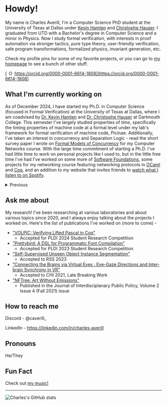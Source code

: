 # Howdy!
My name is Charles Averill, I'm a Computer Science PhD student at the University of Texas at Dallas under [Kevin Hamlen](https://personal.utdallas.edu/~hamlen/index.html) and [Christophe Hauser](https://faculty-directory.dartmouth.edu/christophe-hauser). 
I graduated from UTD with a Bachelor's degree in Computer Science and a minor in Physics.
Now I study formal verification, with interests in proof automation via stronger tactics, pure type theory, user-friendly verification, safe program transformations, formalized physics, invariant generation, etc.

Check my profile pins for some of my favorite projects, or you can go to [my homepage](https://seashell.charles.systems/) to see a bunch of other stuff.

[<img
        src="https://orcid.org/sites/default/files/images/orcid_16x16.png"
        style="width: 1em; margin-inline-start: 0.5em"
        alt="ORCID iD icon"/> https://orcid.org/0000-0001-6614-1808](https://orcid.org/0000-0001-6614-1808)

## What I'm currently working on

As of December 2024, I have started my Ph.D. in Computer Science (focused in Formal Verification) at the University of Texas at Dallas, where I am coadvised by [Dr. Kevin Hamlen](https://personal.utdallas.edu/~hamlen/) and [Dr. Christophe Hauser](https://faculty-directory.dartmouth.edu/christophe-hauser) at Dartmouth College. This semester I've largely studied properties of *time*, specifically the timing properties of machine code at a formal level under my lab's framework for formal verification of machine code, Picinae. Additionally, I've taken an interest in concurrency and Separation Logic - read the short survey paper I wrote on [Formal Models of Concurrency](https://www.charles.systems/writings/bsfmc.pdf) for my Computer Networks course. With the large time commitment of starting a Ph.D. I've had little time to work on personal projects like I used to, but in the little free time I've had I've worked on some more of [Software Foundations](https://github.com/CharlesAverill/Software-Foundations-Checklist), some projects for my networking course featuring networking protocols in [OCaml](https://github.com/CharlesAverill/RDT_OCaml) and [Coq](https://github.com/CharlesAverill/proofchat), and an addition to my website that invites friends to [watch what I listen to on Spotify](https://github.com/CharlesAverill/radio.charles.systems).

<details>
  <summary>Previous</summary>

<details>
  <summary>May 2024</summary>
  
  > As of May 2024, I recently accepted my offer of admission to the Computer Science Ph.D. program at the University of Texas at Dallas, where I will be studying under [Dr. Kevin Hamlen](https://personal.utdallas.edu/~hamlen/). I submitted [VOLPIC](https://github.com/CharlesAverill/volpic.git) to the PLDI 2024 Student Research Competition, which has just been accepted! This summer I will travel to Copenhagen to present the research. Since mid-February, I've been solo traveling through Italy, Croatia, and Greece. I've had a wonderful time exploring these countries, and I'm disappointed that my journey will be finished in only a few more weeks. Keep an eye out for the inevitible blog post I'll be writing about the trip. In my free time, I've been studying formal verification by [continuing to work through](https://github.com/CharlesAverill/Software-Foundations-Checklist) the [Software Foundations](https://softwarefoundations.cis.upenn.edu/) series, a project that I also recently joined as a contributor. I've also continued to tinker on a [decompilation hack of Pokemon FireRed](https://github.com/CharlesAverill/pokefirered.git) that I pick up every few years, a very relaxing pastime.
</details>
<details>
  <summary>February 2024</summary>
  
  > As of February 2024, I recently graduated with my Bachelor's degree in Computer Science with a minor in Physics! I've also submitted my applications for Formal Verification Ph.D. programs at Carnegie Mellon University, Cornell University, The University of Pennsylvania, The University of Washington, MIT, and Oxford University, still waiting on results from each. For the past month I've worked on a few projects, most notably [VOLPIC](https://github.com/CharlesAverill/volpic.git), a formal verification platform for the Pascal programming language using Coq. I gave [this presentation](https://seashell.charles.systems/writings/volpic.pdf) at the Dallas Hackers Association on my progress. In addition to writing code, I've been preparing for my upcoming trip to the Mediterranean by continuing to study Greek (I'm on month 7) and catch up on Italian. I made [this page](https://seashell.charles.systems/travel/crutch) to keep track of phrases I'd like to remember. I've also started to play Chess again, [add me on Chess.com](https://friend.chess.com/Axt9x)!
</details>

<details>
  <summary>September 2023</summary>

  > As of September 2023, I recently attended IEEE Quantum Week 2023 on scholarship from the NSF. I'm currently applying for graduate CS programs at schools like CMU, UPenn, UW, and Oxford. I'm continuing my research with [Dr. Kevin Hamlen](https://personal.utdallas.edu/~hamlen/) on bottom-up verification of binary programs. I'm working on [NAME](https://github.com/utdscheld/name), a language-agnostic, modular assembly language emulation pipeline as my senior capstone project, I'm teaching the second iteration of my [Introduction to Compiler Design course](https://seashell.charles.systems/teaching/ICD), and I [started playing Go](https://online-go.com/user/view/1392760). Send me a challenge!
</details>

<details>
  <summary>July 2023</summary>
  
  > As of July 2023, I recently attended PLDI 2023 and presented my poster for [Prettybird](https://github.com/CharlesAverill/prettybird) at the [Student Research Competition](https://pldi23.sigplan.org/details/pldi-2023-src/9/Prettybird-A-DSL-for-Programmatic-Font-Compilation). I'm interning at NVIDIA on the Linux Graphics Testing team for the second time, and I'm researching with [Dr. Kevin Hamlen](https://personal.utdallas.edu/~hamlen/) on bottom-up verification of binary programs. I'm refining the curriculum for my [Practical Compiler Design course](https://seashell.charles.systems/teaching/PCD) for the Fall 23 semester, and I'm ramping up to apply for graduate school for the 2024-2025 school year.
</details>
  
<details>
  <summary>March 2023</summary>

  > As of March 2023, I have just submitted an extended abstract of [Prettybird](https://github.com/CharlesAverill/prettybird) to the PLDI 2023 Student Research Competition. I began teaching my [Practical Compiler Design](https://seashell.charles.systems/teaching/PCD) course this semester, and it's going strong. I'll be presenting a talk on Formal Program Verification at the first Dallas Cyberfest soon.
</details>

<details>
  <summary>November 2022</summary>
  
  > As of November 2022, I have just finished working on [Prettybird](https://github.com/CharlesAverill/prettybird), a functional programming language for font generation. I submitted a paper for this project to PLDI 2023 and am waiting to hear back.
  > 
  > I am preparing to teach a course in practical compiler design next semester to a tentative 50 students, the code and lectures for this course will be public soon.
</details>

<details>
  <summary>Summer 2022</summary>
  
  > As of Summer 2022, I am working on [Ocarina of Time: Legendary Edition](https://github.com/CharlesAverill/oot_le), a decompilation hack of OOT intended to add story elements (and whatever else I want) from the OOT manga. It's been tons of fun, and the decomp is still in the early documentation phase, so it's like trekking through a jungle most of the time. <br><br> I'm also planning on revisiting [Purple](https://github.com/CharlesAverill/Purple), I have a few ideas of how to go about it and I'm excited to revisit.

</details>

<details>
  <summary>April 2022</summary>
  
  > As of April 2022, I am in between a few projects. [YARR](https://github.com/CharlesAverill/yarr) is now a fully-functional (and mostly realtime) raytracing renderer written in CUDA C/C++. This project was incredibly fun, I strongly recommend a rendering project to anyone. I'm studying relativity with the intent to add relativistic rendering to the project, with the end goal of drawing some black holes. <br><br> I'm also working on a 3D remake of [atc](https://github.com/vattam/BSDGames/tree/master/atc), a very addicting terminal game I've been playing instead of paying attention in class.

 </details>

<details>
  <summary>October 2021</summary>
  
  > As of October 2021, I am currently working on [Purple](https://github.com/CharlesAverill/Purple), a simple compiled language! I'm learning a lot more about assembly and compiler design, and it's a lot of fun designing your own programming language!

</details>
</details>

## Ask me about

My research! I've been researching at various laboratories and about various topics since 2020, and I always enjoy talking about the projects I worked on. Here's the list of publications I've worked on (more to come) - 
- ["VOLPIC: Verifying Lifted Pascal in Coq"](https://seashell.charles.systems/publications/VOLPIC_SRC.pdf)
  - Accepted for PLDI 2024 Student Research Competition
- ["Prettybird: A DSL for Programmatic Font Compilation"](https://seashell.charles.systems/writings/prettybird_pldi23_submission.pdf)
  - Accepted for PLDI 2023 Student Research Competition
- ["Self-Supervised Unseen Object Instance Segmentation"](https://seashell.charles.systems/publications/SSUOISLTRI.pdf)
  - Accepted to RSS 2023
- [“Connecting the Brains via Virtual Eyes : Eye-Gaze Directions and Inter-brain Synchrony in VR”](https://seashell.charles.systems/publications/CTBVVE_EGDaIBSVR.pdf)
  - Accepted to CHI 2021, Late Breaking Work
- ["NFTree: Art Without Emissions"](https://seashell.charles.systems/publications/JIPP_2_4_Technology_in_Policy.pdf)
  - Published in the Journal of Interdisciplanary Public Policy, Volume 2 Issue 4 (Fall 2021) issue

## How to reach me

Discord - @caverill_

LinkedIn - https://linkedin.com/in/charles-averill

## Pronouns

He/They

## Fun Fact

Check out [my music!](https://open.spotify.com/artist/2iq3tMDG0sMLoRAL1d0nKu?si=s79ZNjaYRGGj71DygdNrlg)

---

![Charles's GitHub stats](https://github-readme-stats.vercel.app/api?username=CharlesAverill&rank_icon=github&theme=neon&show_icons=true&show=reviews,discussions_started,discussions_answered,prs_merged,prs_merged_percentage) 
<!--![Top Languages](https://github-readme-stats.vercel.app/api/top-langs/?username=charlesaverill&theme=neon&layout=donut&langs_count=10&hide=nasl,pascal,html,hlsl,css,asp.net,swift,shaderlab,asp,go,javascript,jupyter%20notebook,c%2B%2B,java,C&#35;) -->

<!--
**CharlesAverill/CharlesAverill** is a ✨ _special_ ✨ repository because its `README.md` (this file) appears on your GitHub profile.

Here are some ideas to get you started:

- 🔭 I’m currently working on ...
- 🌱 I’m currently learning ...
- 👯 I’m looking to collaborate on ...
- 🤔 I’m looking for help with ...
- 💬 Ask me about ...
- 📫 How to reach me: ...
- 😄 Pronouns: ...
- ⚡ Fun fact: ...
-->
